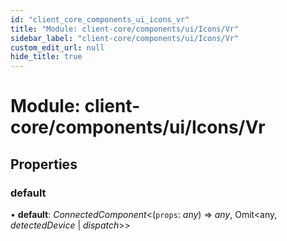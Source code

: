 ```yaml
---
id: "client_core_components_ui_icons_vr"
title: "Module: client-core/components/ui/Icons/Vr"
sidebar_label: "client-core/components/ui/Icons/Vr"
custom_edit_url: null
hide_title: true
---
```


# Module: client-core/components/ui/Icons/Vr

## Properties

### default

• **default**: *ConnectedComponent*<(`props`: *any*) => *any*, Omit<any, *detectedDevice* \| *dispatch*\>\>
